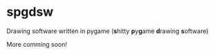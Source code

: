 # spgdsw
 Drawing software written in pygame (**s**hitty **p**y**g**ame **d**rawing **s**oftware)
 
 More comming soon!
